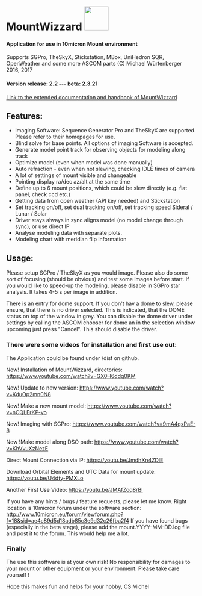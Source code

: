 # MountWizzard <img src="mountwizzard/pics/mw.png" width='64' height='64'/>

#### Application for use in 10micron Mount environment
Supports SGPro, TheSkyX, Stickstation, MBox, UniHedron SQR, OpenWeather and some more ASCOM parts
(C) Michael Würtenberger 2016, 2017

#### Version release: 2.2 --- beta: 2.3.21

[Link to the extended documentation and handbook of MountWizzard](mountwizzard/docu/00home.md)

## Features:
- Imaging Software: Sequence Generator Pro and TheSkyX are supported. Please refer to their homepages for use.
- Blind solve for base points. All options of imaging Software is accepted.
- Generate model point track for observing objects for modeling along track
- Optimize model (even when model was done manually)
- Auto refraction - even when not slewing, checking IDLE times of camera
- A lot of settings of mount visible and changeable
- Pointing display ra/dec az/alt at the same time
- Define up to 6 mount positions, which could be slew directly (e.g. flat panel, check ccd etc.)
- Getting data from open weather (API key needed) and Stickstation
- Set tracking on/off, set dual tracking on/off, set tracking speed Sideral / Lunar / Solar
- Driver stays always in sync aligns model (no model change through sync), or use direct IP
- Analyse modeling data with separate plots.
- Modeling chart with meridian flip information

## Usage:
Please setup SGPro / TheSkyX as you would image. Please also do some sort of focusing (should be obvious) and test some images
before start. If you would like to speed-up the modeling, please disable in SGPro star analysis. It takes 4-5 s per
image in addition.

There is an entry for dome support. If you don't hav a dome to slew, please ensure, that there is no driver selected.
This is indicated, that the DOME status on top of the window in grey. You can disable the dome driver under settings
by calling the ASCOM chooser for dome an in the selection window upcoming just press "Cancel". This should disable the
driver.

### There were some videos for installation and first use out:
The Application could be found under /dist on github.

New! Installation of MountWizzard, directories: https://www.youtube.com/watch?v=GX0H6ddq0KM

New! Update to new version: https://www.youtube.com/watch?v=KduOp2mn0N8

New! Make a new mount model: https://www.youtube.com/watch?v=nCQLErKP-yo

New! Imaging with SGPro: https://www.youtube.com/watch?v=9mA4qxPaE-8

New !Make model along DSO path: https://www.youtube.com/watch?v=KhVvuXzNezE

Direct Mount Connection via IP: https://youtu.be/JmdhXn4ZDlE

Download Orbital Elements and UTC Data for mount update: https://youtu.be/U4dty-PMXLo

Another First Use Video: https://youtu.be/JMAfZoq8rBI

If you have any hints / bugs / feature requests, please let me know. Right location is 10micron forum under
the software section: http://www.10micron.eu/forum/viewforum.php?f=18&sid=ae4c89d5d18adb85c3e9d32c26fba2f4
If you have found bugs (especially in the beta stage), please add the mount.YYYY-MM-DD.log file and post it
to the forum. This would help me a lot.

### Finally
The use this software is at your own risk! No responsibility for damages to your mount or other equipment or your
environment. Please take care yourself !

Hope this makes fun and helps for your hobby, CS Michel
